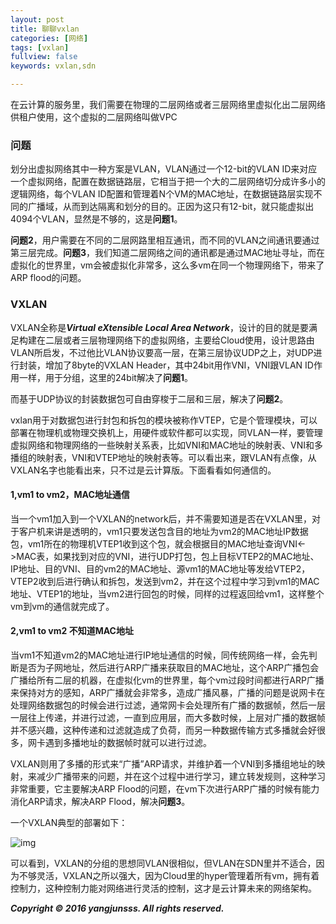 ```yaml
---
layout: post
title: 聊聊vxlan
categories: [网络]
tags: [vxlan]
fullview: false
keywords: vxlan,sdn

---
```


在云计算的服务里，我们需要在物理的二层网络或者三层网络里虚拟化出二层网络供租户使用，这个虚拟的二层网络叫做VPC

### 问题

划分出虚拟网络其中一种方案是VLAN，VLAN通过一个12-bit的VLAN ID来对应一个虚拟网络，配置在数据链路层，它相当于把一个大的二层网络切分成许多小的逻辑网络，每个VLAN ID配置和管理着N个VM的MAC地址，在数据链路层实现不同的广播域，从而到达隔离和划分的目的。正因为这只有12-bit，就只能虚拟出4094个VLAN，显然是不够的，这是**问题1**。

**问题2**，用户需要在不同的二层网路里相互通讯，而不同的VLAN之间通讯要通过第三层完成。**问题3**，我们知道二层网络之间的通讯都是通过MAC地址寻址，而在虚拟化的世界里，vm会被虚拟化非常多，这么多vm在同一个物理网络下，带来了ARP flood的问题。

### VXLAN

VXLAN全称是***Virtual eXtensible Local Area Network***，设计的目的就是要满足构建在二层或者三层物理网络下的虚拟网络，主要给Cloud使用，设计思路由VLAN所启发，不过他比VLAN协议要高一层，在第三层协议UDP之上，对UDP进行封装，增加了8byte的VXLAN Header，其中24bit用作VNI，VNI跟VLAN ID作用一样，用于分组，这里的24bit解决了**问题1**。

而基于UDP协议的封装数据包可自由穿梭于二层和三层，解决了**问题2**。

vxlan用于对数据包进行封包和拆包的模块被称作VTEP，它是个管理模块，可以部署在物理机或物理交换机上，用硬件或软件都可以实现，同VLAN一样，要管理虚拟网络和物理网络的一些映射关系表，比如VNI和MAC地址的映射表、VNI和多播组的映射表，VNI和VTEP地址的映射表等。可以看出来，跟VLAN有点像，从VXLAN名字也能看出来，只不过是云计算版。下面看看如何通信的。

#### 1,vm1 to vm2，MAC地址通信

当一个vm1加入到一个VXLAN的network后，并不需要知道是否在VXLAN里，对于客户机来讲是透明的，vm1只要发送包含目的地址为vm2的MAC地址IP数据包，vm1所在的物理机VTEP1收到这个包，就会根据目的MAC地址查询VNI<->MAC表，如果找到对应的VNI，进行UDP打包，包上目标VTEP2的MAC地址、IP地址、目的VNI、目的vm2的MAC地址、源vm1的MAC地址等发给VTEP2，VTEP2收到后进行确认和拆包，发送到vm2，并在这个过程中学习到vm1的MAC地址、VTEP1的地址，当vm2进行回包的时候，同样的过程返回给vm1，这样整个vm到vm的通信就完成了。

#### 2,vm1 to vm2 不知道MAC地址

当vm1不知道vm2的MAC地址进行IP地址通信的时候，同传统网络一样，会先判断是否为子网地址，然后进行ARP广播来获取目的MAC地址，这个ARP广播包会广播给所有二层的机器，在虚拟化vm的世界里，每个vm过段时间都进行ARP广播来保持对方的感知，ARP广播就会非常多，造成广播风暴，广播的问题是说网卡在处理网络数据包的时候会进行过滤，通常网卡会处理所有广播的数据帧，然后一层一层往上传递，并进行过滤，一直到应用层，而大多数时候，上层对广播的数据帧并不感兴趣，这种传递和过滤就造成了负荷，而另一种数据传输方式多播就会好很多，网卡遇到多播地址的数据帧时就可以进行过滤。


VXLAN则用了多播的形式来“广播”ARP请求，并维护着一个VNI到多播组地址的映射，来减少广播带来的问题，并在这个过程中进行学习，建立转发规则，这种学习非常重要，它主要解决ARP Flood的问题，在vm下次进行ARP广播的时候有能力消化ARP请求，解决ARP Flood，解决**问题3**。

一个VXLAN典型的部署如下：

![img](http://yangjunsss.github.io/assets/media/QQ20160712-1@2x.png)

可以看到，VXLAN的分组的思想同VLAN很相似，但VLAN在SDN里并不适合，因为不够灵活，VXLAN之所以强大，因为Cloud里的hyper管理着所有vm，拥有着控制力，这种控制力能对网络进行灵活的控制，这才是云计算未来的网络架构。

***Copyright © 2016 yangjunsss. All rights reserved.***










